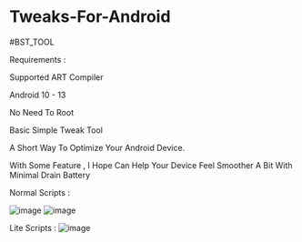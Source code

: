 # Tweaks-For-Android
#BST_TOOL

Requirements :

Supported ART Compiler

Android 10 - 13

No Need To Root




Basic Simple Tweak Tool


A Short Way To Optimize Your Android Device.


With Some Feature , I Hope Can Help Your Device Feel Smoother A Bit With Minimal Drain Battery

Normal Scripts :

![image](https://github.com/user-attachments/assets/35e64920-fbbc-43a6-bec0-08617d35cc9e)
![image](https://github.com/user-attachments/assets/49b298c2-93bd-4142-bd9c-c8e84b5ea8f2)


Lite Scripts :
![image](https://github.com/user-attachments/assets/f79503b3-ad20-47e4-b6f7-e25354533ade)








